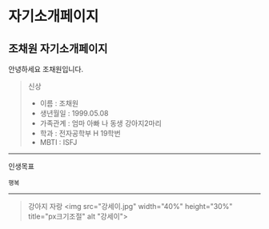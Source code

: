 # 자기소개페이지
조채원 자기소개페이지
-------------
안녕하세요 조채원입니다.

> 신상
>   * 이름 : 조채원
>   * 생년월일 : 1999.05.08
>   * 가족관계 : 엄마 아빠 나 동생 강아지2마리
>   * 학과 : 전자공학부 H 19학번
>   * MBTI : ISFJ

* * * 
인생목표 

    행복
***
> 강아지 자랑
<img src="강세이.jpg" width="40%" height="30%" title="px크기조절"
alt "강세이"></img><br>
